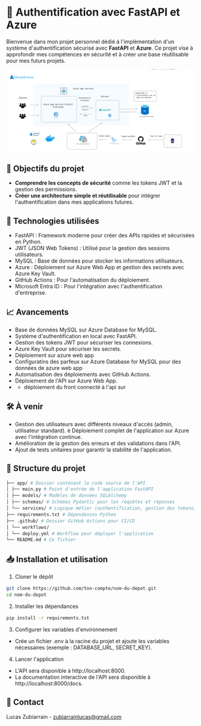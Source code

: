 # 🚀 Authentification avec FastAPI et Azure

Bienvenue dans mon projet personnel dédié à l'implémentation d'un système d'authentification sécurisé avec **FastAPI** et **Azure**.
Ce projet vise à approfondir mes compétences en sécurité et à créer une base réutilisable pour mes futurs projets.

![alt text](image.png)

## 📝 Objectifs du projet

- **Comprendre les concepts de sécurité** comme les tokens JWT et la gestion des permissions.
- **Créer une architecture simple et réutilisable** pour intégrer l'authentification dans mes applications futures.

## 🔧 Technologies utilisées

- FastAPI : Framework moderne pour créer des APIs rapides et sécurisées en Python.
- JWT (JSON Web Tokens) : Utilisé pour la gestion des sessions utilisateurs.
- MySQL : Base de données pour stocker les informations utilisateurs.
- Azure : Déploiement sur Azure Web App et gestion des secrets avec Azure Key Vault.
- GitHub Actions : Pour l'automatisation du déploiement.
- Microsoft Entra ID : Pour l'intégration avec l'authentification d'entreprise.

## 📈 Avancements

- Base de données MySQL sur Azure Database for MySQL.
- Système d'authentification en local avec FastAPI.
- Gestion des tokens JWT pour sécuriser les connexions.
- Azure Key Vault pour sécuriser les secrets.
- Déploiement sur azure web app
- Configuratins des parfeux sur Azure Database for MySQL pour des données de azure web app
-  Automatisation des déploiements avec GitHub Actions.
-  Déploiement de l'API sur Azure Web App.
-  - déploiement du front connecté à l'api sur 
## 🛠 À venir
- Gestion des utilisateurs avec différents niveaux d'accès (admin, utilisateur standard).
  è Déploiement complet de l'application sur Azure avec l'intégration continue.
- Amélioration de la gestion des erreurs et des validations dans l'API.
- Ajout de tests unitaires pour garantir la stabilité de l'application.

## 📂 Structure du projet

```graphql
├── app/ # Dossier contenant le code source de l'API
│ ├── main.py # Point d'entrée de l'application FastAPI
│ ├── models/ # Modèles de données SQLAlchemy
│ ├── schemas/ # Schémas Pydantic pour les requêtes et réponses
│ └── services/ # Logique métier (authentification, gestion des tokens)
├── requirements.txt # Dépendances Python
├── .github/ # Dossier GitHub Actions pour CI/CD
│ └── workflows/
│ └── deploy.yml # Workflow pour déployer l'application
└── README.md # Ce fichier
```

## 📥 Installation et utilisation

1. Cloner le dépôt

```bash
git clone https://github.com/ton-compte/nom-du-depot.git
cd nom-du-depot
```

2. Installer les dépendances

```bash
pip install -r requirements.txt
```

3. Configurer les variables d'environnement

- Crée un fichier .env à la racine du projet et ajoute les variables nécessaires (exemple : DATABASE_URL, SECRET_KEY).

4. Lancer l'application

- L'API sera disponible à http://localhost:8000.
- La documentation interactive de l'API sera disponible à http://localhost:8000/docs.

## 📧 Contact

Lucas Zubiarrain - zubiarrainlucas@gmail.com
